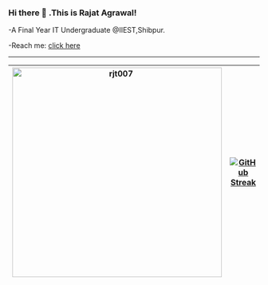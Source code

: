 ### Hi there 👋 .This is Rajat Agrawal!
  -A Final Year IT Undergraduate @IIEST,Shibpur.
  
  -Reach me: [click here](mailto:rajatagrawal007.ra@gmail.com)
___
|<img src="https://github-readme-stats.vercel.app/api?username=rjt007&hide=stars&count_private=true&show_icons=true&theme=gotham" alt="rjt007" width="420"> |[![GitHub Streak](https://github-readme-streak-stats.herokuapp.com?user=rjt007&theme=react)](https://git.io/streak-stats)
|---|---|
